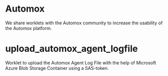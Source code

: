 # Automox

We share worklets with the Automox community to increase the usability of the Automox platform. 

# upload_automox_agent_logfile

Worklet to upload the Automox Agent Log File with the help of Microsoft Azure Blob Storage Container using a SAS-token.
